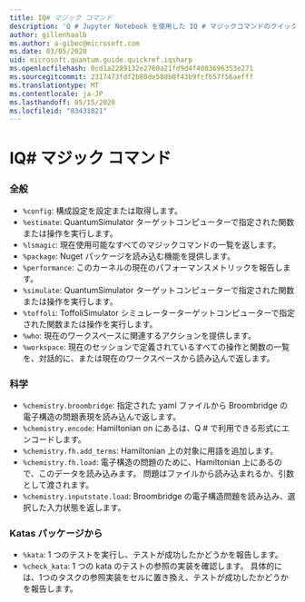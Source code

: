 ```yaml
---
title: IQ# マジック コマンド
description: 'Q # Jupyter Notebook を使用した IQ # マジックコマンドのクイックリファレンスページ'
author: gillenhaalb
ms.author: a-gibec@microsoft.com
ms.date: 03/05/2020
uid: microsoft.quantum.guide.quickref.iqsharp
ms.openlocfilehash: 0cd1a2289132e2760a21fd9d4f4083696353e271
ms.sourcegitcommit: 2317473fdf2b80de58db0f43b9fcfb57f56aefff
ms.translationtype: MT
ms.contentlocale: ja-JP
ms.lasthandoff: 05/15/2020
ms.locfileid: "83431021"
---
```

# <a name="iq-magic-commands"></a>IQ# マジック コマンド

### <a name="general"></a>全般

- `%config`: 構成設定を設定または取得します。
- `%estimate`: QuantumSimulator ターゲットコンピューターで指定された関数または操作を実行します。
- `%lsmagic`: 現在使用可能なすべてのマジックコマンドの一覧を返します。
- `%package`: Nuget パッケージを読み込む機能を提供します。
- `%performance`: このカーネルの現在のパフォーマンスメトリックを報告します。
- `%simulate`: QuantumSimulator ターゲットコンピューターで指定された関数または操作を実行します。
- `%toffoli`: ToffoliSimulator シミュレーターターゲットコンピューターで指定された関数または操作を実行します。
- `%who`: 現在のワークスペースに関連するアクションを提供します。
- `%workspace`: 現在のセッションで定義されているすべての操作と関数の一覧を、対話的に、または現在のワークスペースから読み込んで返します。

### <a name="chemistry"></a>科学

- `%chemistry.broombridge`: 指定された yaml ファイルから Broombridge の電子構造の問題表現を読み込んで返します。
- `%chemistry.encode`: Hamiltonian on にあるは、Q # で利用できる形式にエンコードします。
- `%chemistry.fh.add_terms`: Hamiltonian 上の対象に用語を追加します。
- `%chemistry.fh.load`: 電子構造の問題のために、Hamiltonian 上にあるので、このデータを読み込みます。 問題はファイルから読み込まれるか、引数として渡されます。
- `%chemistry.inputstate.load`: Broombridge の電子構造問題を読み込み、選択した入力状態を返します。

### <a name="from-microsoftquantumkatas-package"></a>Katas パッケージから

- `%kata`: 1 つのテストを実行し、テストが成功したかどうかを報告します。
- `%check_kata`: 1 つの kata のテストの参照の実装を確認します。
    具体的には、1つのタスクの参照実装をセルに置き換え、テストが成功したかどうかを報告します。
